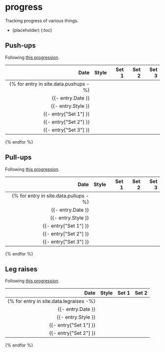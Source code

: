 # progress

Tracking progress of various things.

- (placeholder)
{:toc}

## Push-ups

Following [this progression][pushups].

[pushups]: <https://www.hybridcalisthenics.com/pushups>

| Date | Style | Set 1 | Set 2 | Set 3 |
| ---: | ----- | ----: | ----: | ----: |
{% for entry in site.data.pushups -%} |
{{- entry.Date }} |
{{- entry.Style }} |
{{- entry["Set 1"] }} |
{{- entry["Set 2"] }} |
{{- entry["Set 3"] }} |
{% endfor %}

<div>
  <canvas id="pushUpsChart"></canvas>
</div>

<script src="https://cdn.jsdelivr.net/npm/chart.js@4.2.1/dist/chart.umd.min.js"></script>
<script src="https://cdn.jsdelivr.net/npm/chartjs-adapter-date-fns@3.0.0/dist/chartjs-adapter-date-fns.bundle.min.js"></script>
<script type="module">
  import data from "./assets/pushups.json" assert { type: "json" };
  import drawChart from "./assets/drawchart.js";
  drawChart("pushUpsChart", data);
</script>

## Pull-ups

Following [this progression][pullups].

[pullups]: <https://www.hybridcalisthenics.com/pullups>

| Date       | Style | Set 1 | Set 2 | Set 3 |
| ---------: | ----- | ----: | ----: | ----: |
{% for entry in site.data.pullups -%} |
{{- entry.Date }} |
{{- entry.Style }} |
{{- entry["Set 1"] }} |
{{- entry["Set 2"] }} |
{{- entry["Set 3"] }} |
{% endfor %}

## Leg raises

Following [this progression][legraises].

[legraises]: <https://www.hybridcalisthenics.com/legraises>

| Date       | Style | Set 1 | Set 2 |
| ---------: | ----- | ----: | ----: |
{% for entry in site.data.legraises -%} |
{{- entry.Date }} |
{{- entry.Style }} |
{{- entry["Set 1"] }} |
{{- entry["Set 2"] }} |
{% endfor %}

<!-- markdownlint-disable-file MD033 -->
